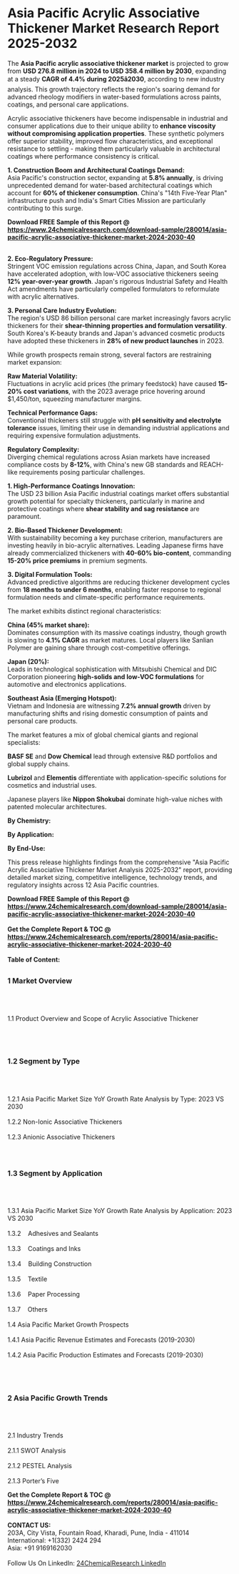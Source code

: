 <h1>Asia Pacific Acrylic Associative Thickener Market Research Report 2025-2032</h1><p>The <strong>Asia Pacific acrylic associative thickener market</strong> is projected to grow from <strong>USD 276.8 million in 2024 to USD 358.4 million by 2030</strong>, expanding at a steady <strong>CAGR of 4.4% during 2025â2030</strong>, according to new industry analysis. This growth trajectory reflects the region's soaring demand for advanced rheology modifiers in water-based formulations across paints, coatings, and personal care applications.</p><p>Acrylic associative thickeners have become indispensable in industrial and consumer applications due to their unique ability to <strong>enhance viscosity without compromising application properties</strong>. These synthetic polymers offer superior stability, improved flow characteristics, and exceptional resistance to settling - making them particularly valuable in architectural coatings where performance consistency is critical.</p><p><strong>1. Construction Boom and Architectural Coatings Demand:</strong><br>
Asia Pacific's construction sector, expanding at <strong>5.8% annually</strong>, is driving unprecedented demand for water-based architectural coatings which account for <strong>60% of thickener consumption</strong>. China's "14th Five-Year Plan" infrastructure push and India's Smart Cities Mission are particularly contributing to this surge.</p><div><b>Download FREE Sample of this Report @ 
            <a href="https://www.24chemicalresearch.com/download-sample/280014/asia-pacific-acrylic-associative-thickener-market-2024-2030-40">
            https://www.24chemicalresearch.com/download-sample/280014/asia-pacific-acrylic-associative-thickener-market-2024-2030-40</a></b></div><br><p><strong>2. Eco-Regulatory Pressure:</strong><br>
Stringent VOC emission regulations across China, Japan, and South Korea have accelerated adoption, with low-VOC associative thickeners seeing <strong>12% year-over-year growth</strong>. Japan's rigorous Industrial Safety and Health Act amendments have particularly compelled formulators to reformulate with acrylic alternatives.</p><p><strong>3. Personal Care Industry Evolution:</strong><br>
The region's USD 86 billion personal care market increasingly favors acrylic thickeners for their <strong>shear-thinning properties and formulation versatility</strong>. South Korea's K-beauty brands and Japan's advanced cosmetic products have adopted these thickeners in <strong>28% of new product launches</strong> in 2023.</p><p>While growth prospects remain strong, several factors are restraining market expansion:</p><p><strong>Raw Material Volatility:</strong><br>
	Fluctuations in acrylic acid prices (the primary feedstock) have caused <strong>15-20% cost variations</strong>, with the 2023 average price hovering around $1,450/ton, squeezing manufacturer margins.</p><p><strong>Technical Performance Gaps:</strong><br>
	Conventional thickeners still struggle with <strong>pH sensitivity and electrolyte tolerance</strong> issues, limiting their use in demanding industrial applications and requiring expensive formulation adjustments.</p><p><strong>Regulatory Complexity:</strong><br>
	Diverging chemical regulations across Asian markets have increased compliance costs by <strong>8-12%</strong>, with China's new GB standards and REACH-like requirements posing particular challenges.</p><p><strong>1. High-Performance Coatings Innovation:</strong><br>
The USD 23 billion Asia Pacific industrial coatings market offers substantial growth potential for specialty thickeners, particularly in marine and protective coatings where <strong>shear stability and sag resistance</strong> are paramount.</p><p><strong>2. Bio-Based Thickener Development:</strong><br>
With sustainability becoming a key purchase criterion, manufacturers are investing heavily in bio-acrylic alternatives. Leading Japanese firms have already commercialized thickeners with <strong>40-60% bio-content</strong>, commanding <strong>15-20% price premiums</strong> in premium segments.</p><p><strong>3. Digital Formulation Tools:</strong><br>
Advanced predictive algorithms are reducing thickener development cycles from <strong>18 months to under 6 months</strong>, enabling faster response to regional formulation needs and climate-specific performance requirements.</p><p>The market exhibits distinct regional characteristics:</p><p><strong>China (45% market share):</strong><br>
	Dominates consumption with its massive coatings industry, though growth is slowing to <strong>4.1% CAGR</strong> as market matures. Local players like Sanlian Polymer are gaining share through cost-competitive offerings.</p><p><strong>Japan (20%):</strong><br>
	Leads in technological sophistication with Mitsubishi Chemical and DIC Corporation pioneering <strong>high-solids and low-VOC formulations</strong> for automotive and electronics applications.</p><p><strong>Southeast Asia (Emerging Hotspot):</strong><br>
	Vietnam and Indonesia are witnessing <strong>7.2% annual growth</strong> driven by manufacturing shifts and rising domestic consumption of paints and personal care products.</p><p>The market features a mix of global chemical giants and regional specialists:</p><p><strong>BASF SE</strong> and <strong>Dow Chemical</strong> lead through extensive R&amp;D portfolios and global supply chains.</p><p><strong>Lubrizol</strong> and <strong>Elementis</strong> differentiate with application-specific solutions for cosmetics and industrial uses.</p><p>Japanese players like <strong>Nippon Shokubai</strong> dominate high-value niches with patented molecular architectures.</p><p><strong>By Chemistry:</strong></p><p><strong>By Application:</strong></p><p><strong>By End-Use:</strong></p><p>This press release highlights findings from the comprehensive "Asia Pacific Acrylic Associative Thickener Market Analysis 2025-2032" report, providing detailed market sizing, competitive intelligence, technology trends, and regulatory insights across 12 Asia Pacific countries.</p><div><b>Download FREE Sample of this Report @ 
            <a href="https://www.24chemicalresearch.com/download-sample/280014/asia-pacific-acrylic-associative-thickener-market-2024-2030-40">
            https://www.24chemicalresearch.com/download-sample/280014/asia-pacific-acrylic-associative-thickener-market-2024-2030-40</a></b></div><br><div><b>Get the Complete Report & TOC @ 
            <a href="https://www.24chemicalresearch.com/reports/280014/asia-pacific-acrylic-associative-thickener-market-2024-2030-40">
            https://www.24chemicalresearch.com/reports/280014/asia-pacific-acrylic-associative-thickener-market-2024-2030-40</a></b></div><br>
            <b>Table of Content:</b><p><h2><span style="font-size:16px"><strong>1 Market Overview&nbsp;&nbsp; &nbsp;</strong></span></h2><br />
<br />
<p>1.1 Product Overview and Scope of Acrylic Associative Thickener  &nbsp;</p><br />
<br />
<h2><strong><span style="font-size:16px">1.2 Segment by Type&nbsp;&nbsp; &nbsp;</span></strong></h2><br />
<br />
<p>1.2.1 Asia Pacific Market Size YoY Growth Rate Analysis by Type: 2023 VS 2030&nbsp;&nbsp; &nbsp;<br /><br />
1.2.2 Non-Ionic Associative Thickeners&nbsp;&nbsp; &nbsp;<br /><br />
1.2.3 Anionic Associative Thickeners<br /><br />
<br />
<h2><span style="font-size:16px"><strong>1.3 Segment by Application&nbsp;&nbsp;</strong></span></h2><br />
<br />
<p>1.3.1 Asia Pacific Market Size YoY Growth Rate Analysis by Application: 2023 VS 2030&nbsp;&nbsp; &nbsp;<br /><br />
1.3.2&nbsp;&nbsp; &nbsp;Adhesives and Sealants<br /><br />
1.3.3&nbsp;&nbsp; &nbsp;Coatings and Inks<br /><br />
1.3.4&nbsp;&nbsp; &nbsp;Building Construction<br /><br />
1.3.5&nbsp;&nbsp; &nbsp;Textile<br /><br />
1.3.6&nbsp;&nbsp; &nbsp;Paper Processing<br /><br />
1.3.7&nbsp;&nbsp; &nbsp;Others<br /><br />
1.4 Asia Pacific Market Growth Prospects&nbsp;&nbsp; &nbsp;<br /><br />
1.4.1 Asia Pacific Revenue Estimates and Forecasts (2019-2030)&nbsp;&nbsp; &nbsp;<br /><br />
1.4.2 Asia Pacific Production Estimates and Forecasts (2019-2030)&nbsp;&nbsp;</p><br />
<br />
<h2><span style="font-size:16px"><strong>2 Asia Pacific Growth Trends&nbsp;&nbsp; &nbsp;</strong></span></h2><br />
<br />
<p>2.1 Industry Trends&nbsp;&nbsp; &nbsp;<br /><br />
2.1.1 SWOT Analysis&nbsp;&nbsp; &nbsp;<br /><br />
2.1.2 PESTEL Analysis&nbsp;&nbsp; &nbsp;<br /><br />
2.1.3 Porter&rsquo;s Five </p><div><b>Get the Complete Report & TOC @ 
            <a href="https://www.24chemicalresearch.com/reports/280014/asia-pacific-acrylic-associative-thickener-market-2024-2030-40">
            https://www.24chemicalresearch.com/reports/280014/asia-pacific-acrylic-associative-thickener-market-2024-2030-40</a></b></div><br><b>CONTACT US:</b><br>
            203A, City Vista, Fountain Road, Kharadi, Pune, India - 411014<br>
            International: +1(332) 2424 294<br>
            Asia: +91 9169162030 <br><br>
            Follow Us On LinkedIn: <a href="https://www.linkedin.com/company/24chemicalresearch/">24ChemicalResearch LinkedIn</a>